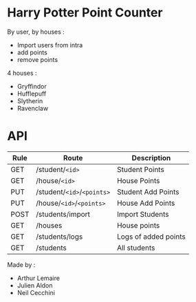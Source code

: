# Harry Potter Point Counter

By user, by houses :
- Import users from intra
- add points
- remove points

4 houses :
- Gryffindor
- Hufflepuff
- Slytherin
- Ravenclaw

# API
|    Rule    |  Route        |  Description        |
|------------|---------------|---------------------|
| GET        | /student/`<id>` |  Student Points     |
| GET        | /house/`<id>`   |  House Points       |
| PUT        | /student/`<id>`/`<points>` |  Student Add Points |
| PUT        | /house/`<id>`/`<points>`   |  House Add Points   |
| POST       | /students/import |  Import Students    |
| GET | /houses | House points |
| GET | /students/logs | Logs of added points |
| GET | /students | All students |


Made by :
- Arthur Lemaire
- Julien Aldon
- Neil Cecchini